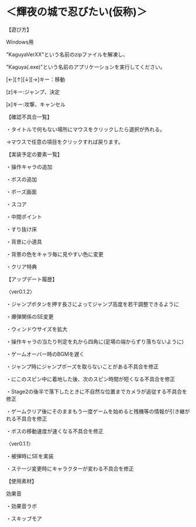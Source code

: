 # ＜輝夜の城で忍びたい(仮称)＞
【遊び方】

Windows用

"KaguyaVerXX"という名前のzipファイルを解凍し、

"Kaguya(.exe)"という名前のアプリケーションを実行してください。



[←][↑][↓][→]キー：移動

[z]キー:ジャンプ、決定

[x]キー:攻撃、キャンセル



【確認不具合一覧】

・タイトルで何もない場所にマウスをクリックしたら選択が外れる。

→マウスで任意の項目をクリックすれば戻ります。



【実装予定の要素一覧】

・操作キャラの追加

・ボスの追加

・ポーズ画面

・スコア

・中間ポイント

・すり抜け床

・背景に小道具

・背景の色をキャラ毎に見やすい色に変更

・クリア特典




【アップデート履歴】

〈ver0.1.2〉

・ジャンプボタンを押す長さによってジャンプ高度を若干調整できるように

・爆弾関係のSE変更

・ウィンドウサイズを拡大

・操作キャラの当たり判定を丸から四角に(足場の端からずり落ちないように)

・ゲームオーバー時のBGMを遅く



・ジャンプ時にジャンプポーズを取らないことがある不具合を修正

・にこのスピン中に着地した後、次のスピン時間が短くなる不具合を修正

・Stage2の後半で落下したときに不自然な位置までカメラが追従する不具合を修正

・ゲームクリア後にそのままもう一度ゲームを始めると残機等の情報が引き継がれる不具合を修正

・ボスの移動速度が速くなる不具合を修正

〈ver0.1.1〉

・被弾時にSEを実装


・ステージ変更時にキャラクターが変わる不具合を修正




【使用素材】

効果音

・効果音ラボ

・スキップモア

